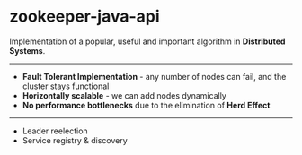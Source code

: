 # zookeeper-java-api
Implementation of a popular, useful and important algorithm in **Distributed Systems**.
***
- **Fault Tolerant Implementation** - any number of nodes can fail, and the cluster stays functional
- **Horizontally scalable** - we can add nodes dynamically
- **No performance bottlenecks** due to the elimination of **Herd Effect**
***
- Leader reelection
- Service registry & discovery
